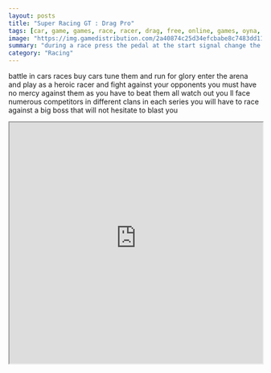 ```yaml
---
layout: posts
title: "Super Racing GT : Drag Pro"
tags: [car, game, games, race, racer, drag, free, online, games, oyna, game, free, games, play, play, games]
image: "https://img.gamedistribution.com/2a40874c25d34efcbabe8c7483dd112c.jpg"
summary: "during a race press the pedal at the start signal change the speed when the needle passes over the green area activate the nitro to accelerate faster for each race you can earn money and points and convert them in the shop and garage to get new items and new cars  free online games oyna game free games play play games"
category: "Racing"
---
```


battle in cars races buy cars tune them and run for glory enter the arena and play as a heroic racer and fight against your opponents you must have no mercy against them as you have to beat them all watch out you ll face numerous competitors in different clans in each series you will have to race against a big boss that will not hesitate to blast you

<iframe width="100%" height="480px;" src="https://html5.gamedistribution.com/2a40874c25d34efcbabe8c7483dd112c/"></iframe>